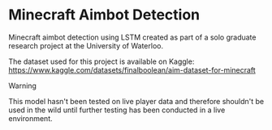 # Minecraft Aimbot Detection

Minecraft aimbot detection using LSTM created as part of a solo graduate research project at the University of Waterloo.

The dataset used for this project is available on Kaggle: https://www.kaggle.com/datasets/finalboolean/aim-dataset-for-minecraft

> [!WARNING]  
> This model hasn't been tested on live player data and therefore shouldn't be used in the wild until further testing has been conducted in a live environment.